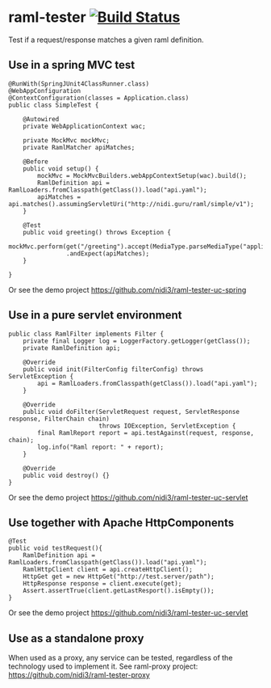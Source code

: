 raml-tester [![Build Status](https://travis-ci.org/nidi3/raml-tester.svg?branch=master)](https://travis-ci.org/nidi3/raml-tester)
===========

Test if a request/response matches a given raml definition.

Use in a spring MVC test
------------------------
```
@RunWith(SpringJUnit4ClassRunner.class)
@WebAppConfiguration
@ContextConfiguration(classes = Application.class)
public class SimpleTest {

    @Autowired
    private WebApplicationContext wac;

    private MockMvc mockMvc;
    private RamlMatcher apiMatches;

    @Before
    public void setup() {
        mockMvc = MockMvcBuilders.webAppContextSetup(wac).build();
        RamlDefinition api = RamlLoaders.fromClasspath(getClass()).load("api.yaml");
        apiMatches = api.matches().assumingServletUri("http://nidi.guru/raml/simple/v1");
    }

    @Test
    public void greeting() throws Exception {
        mockMvc.perform(get("/greeting").accept(MediaType.parseMediaType("application/json")))
                .andExpect(apiMatches);
    }

}
```
Or see the demo project https://github.com/nidi3/raml-tester-uc-spring


Use in a pure servlet environment
---------------------------------
```
public class RamlFilter implements Filter {
    private final Logger log = LoggerFactory.getLogger(getClass());
    private RamlDefinition api;

    @Override
    public void init(FilterConfig filterConfig) throws ServletException {
        api = RamlLoaders.fromClasspath(getClass()).load("api.yaml");
    }

    @Override
    public void doFilter(ServletRequest request, ServletResponse response, FilterChain chain)
                         throws IOException, ServletException {
        final RamlReport report = api.testAgainst(request, response, chain);
        log.info("Raml report: " + report);
    }

    @Override
    public void destroy() {}
}

```
Or see the demo project https://github.com/nidi3/raml-tester-uc-servlet

Use together with Apache HttpComponents
---------------------------------------
```
@Test
public void testRequest(){
    RamlDefinition api = RamlLoaders.fromClasspath(getClass()).load("api.yaml");
    RamlHttpClient client = api.createHttpClient();
    HttpGet get = new HttpGet("http://test.server/path");
    HttpResponse response = client.execute(get);
    Assert.assertTrue(client.getLastResport().isEmpty());
}

```
Or see the demo project https://github.com/nidi3/raml-tester-uc-servlet

Use as a standalone proxy
-------------------------
When used as a proxy, any service can be tested, regardless of the technology used to implement it.
See raml-proxy project: https://github.com/nidi3/raml-tester-proxy